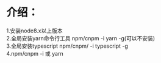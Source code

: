介绍：
=====
1.安装node8.x以上版本    
2.全局安装yarn命令行工具 npm/cnpm -i yarn -g(可以不安装)    
3.全局安装typescript npm/cnpm/ -i typescript -g    
4.npm/cnpm -i 或 yarn    